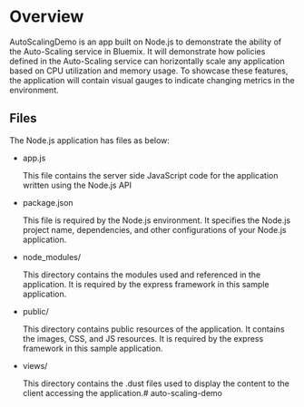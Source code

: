 # Overview

AutoScalingDemo is an app built on Node.js to demonstrate the ability
of the Auto-Scaling service in Bluemix. It will demonstrate how policies
defined in the Auto-Scaling service can horizontally scale any application
based on CPU utilization and memory usage. To showcase these features,
the application will contain visual gauges to indicate changing metrics in
the environment.


## Files

The Node.js application has files as below:

*   app.js

	This file contains the server side JavaScript code for the application written using the Node.js API

*   package.json

	This file is required by the Node.js environment. It specifies the Node.js project name, dependencies, and other configurations of your Node.js application.

*   node_modules/

	This directory contains the modules used and referenced in the application. It is required by the express framework in this sample application.

*   public/

	This directory contains public resources of the application. It contains the images, CSS, and JS resources. It is required by the express framework in this sample application.

*   views/

	This directory contains the .dust files used to display the content to the client accessing the application.# auto-scaling-demo
